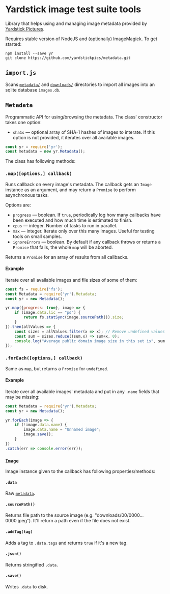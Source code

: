# Yardstick image test suite tools

Library that helps using and managing image metadata provided by [Yardstick Pictures](https://yardstick.pictures/).

Requires stable version of NodeJS and (optionally) ImageMagick. To get started:

    npm install --save yr
    git clone https://github.com/yardstickpics/metadata.git

## `import.js`

Scans [`metadata/`](https://github.com/yardstickpics/metadata) and [`downloads/`](https://yardstick.pictures/#download)
directories to import all images into an sqlite database `images.db`.

## `Metadata`

Programmatic API for using/browsing the metadata. The class' constructor takes one option:

 * `sha1s` — optional array of SHA-1 hashes of images to interate. If this option is not provided, it iterates over all available images.

```js
const yr = require('yr');
const metadata = new yr.Metadata();
```

The class has following methods:

### `.map([options,] callback)`

Runs callback on every image's metadata. The callback gets an `Image` instance as an argument, and may return a `Promise` to perform asynchronous tasks.

Options are:

 * `progress` — boolean. If `true`, periodically log how many callbacks have been executed and how much time is estimated to finish.
 * `cpus` — integer. Number of tasks to run in parallel.
 * `max` — integer. Iterate only over this many images. Useful for testing tools on small samples.
 * `ignoreErrors` — boolean. By default if any callback throws or returns a `Promise` that fails, the whole `map` will be aborted.

Returns a `Promise` for an array of results from all callbacks.

#### Example

Iterate over all available images and file sizes of some of them:

```js
const fs = require('fs');
const Metadata = require('yr').Metadata;
const yr = new Metadata();

yr.map({progress: true}, image => {
    if (image.data.lic == "pd") {
        return fs.statSync(image.sourcePath()).size;
    }
}).then(allValues => {
    const sizes = allValues.filter(x => x); // Remove undefined values
    const sum = sizes.reduce((sum,x) => sum+x, 0);
    console.log("Average public domain image size in this set is", sum / sizes.length);
});
```

### `.forEach([options,] callback)`

Same as `map`, but returns a `Promise` for `undefined`.

#### Example

Iterate over all available images' metadata and put in any `.name` fields that may be missing:

```js
const Metadata = require('yr').Metadata;
const yr = new Metadata();

yr.forEach(image => {
    if (!image.data.name) {
        image.data.name = "Unnamed image";
        image.save();
    }
})
.catch(err => console.error(err));
```

### `Image`

Image instance given to the callback has following properties/methods:

#### `.data`

Raw [`metadata`](https://github.com/yardstickpics/metadata).

#### `.sourcePath()`

Returns file path to the source image (e.g. "downloads/00/0000…0000.jpeg"). It'll return a path even if the file does not exist.

#### `.addTag(tag)`

Adds a tag to `.data.tags` and returns `true` if it's a new tag.

#### `.json()`

Returns stringified `.data`.

#### `.save()`

Writes `.data` to disk.
